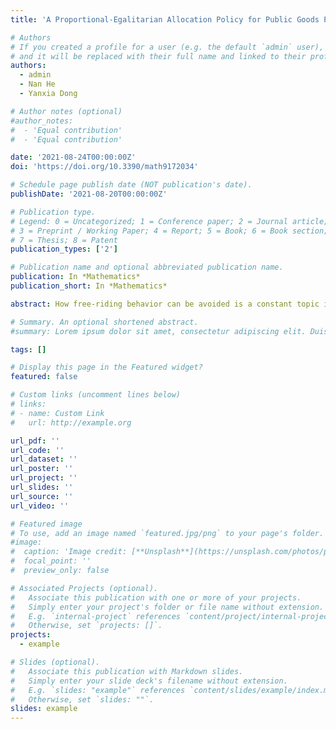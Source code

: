 ```yaml
---
title: 'A Proportional-Egalitarian Allocation Policy for Public Goods Problems with Complex Network'

# Authors
# If you created a profile for a user (e.g. the default `admin` user), write the username (folder name) here
# and it will be replaced with their full name and linked to their profile.
authors:
  - admin
  - Nan He
  - Yanxia Dong

# Author notes (optional)
#author_notes:
#  - 'Equal contribution'
#  - 'Equal contribution'

date: '2021-08-24T00:00:00Z'
doi: 'https://doi.org/10.3390/math9172034'

# Schedule page publish date (NOT publication's date).
publishDate: '2021-08-20T00:00:00Z'

# Publication type.
# Legend: 0 = Uncategorized; 1 = Conference paper; 2 = Journal article;
# 3 = Preprint / Working Paper; 4 = Report; 5 = Book; 6 = Book section;
# 7 = Thesis; 8 = Patent
publication_types: ['2']

# Publication name and optional abbreviated publication name.
publication: In *Mathematics*
publication_short: In *Mathematics*

abstract: How free-riding behavior can be avoided is a constant topic in public goods problems, especially in persistent and complex resource allocation situations. In this paper, a novel allocation policy for public goods games with a complex network, called the proportional-egalitarian allocation method (PEA), is proposed. This allocation rule differs from the well-studied redistribution policies by following a two-step process without paying back into the common pool. A parameter is set up for dividing the total income into two parts, and then they are distributed by following the egalitarianism and proportional rule, respectively. The first part of total income is distributed equally, while the second part is allocated proportionally according to players’ initial payoffs. In addition, a new strategy-updating mechanism is proposed by comparing the average group payoffs instead of the total payoffs. Compared with regular lattice networks, this mechanism admits the difference of cooperative abilities among players induced by the asymmetric network. Furthermore, numerical calculations show that a relatively small income for the first distribution step will promote the cooperative level, while relatively less income for the second step may harm cooperation evolution. This work thus enriches the knowledge of allocation policies for public goods games and also provides a fresh perspective for the strategy-updating mechanism.

# Summary. An optional shortened abstract.
#summary: Lorem ipsum dolor sit amet, consectetur adipiscing elit. Duis posuere tellus ac convallis placerat. Proin tincidunt magna sed ex sollicitudin condimentum.

tags: []

# Display this page in the Featured widget?
featured: false

# Custom links (uncomment lines below)
# links:
# - name: Custom Link
#   url: http://example.org

url_pdf: ''
url_code: ''
url_dataset: ''
url_poster: ''
url_project: ''
url_slides: ''
url_source: ''
url_video: ''

# Featured image
# To use, add an image named `featured.jpg/png` to your page's folder.
#image:
#  caption: 'Image credit: [**Unsplash**](https://unsplash.com/photos/pLCdAaMFLTE)'
#  focal_point: ''
#  preview_only: false

# Associated Projects (optional).
#   Associate this publication with one or more of your projects.
#   Simply enter your project's folder or file name without extension.
#   E.g. `internal-project` references `content/project/internal-project/index.md`.
#   Otherwise, set `projects: []`.
projects:
  - example

# Slides (optional).
#   Associate this publication with Markdown slides.
#   Simply enter your slide deck's filename without extension.
#   E.g. `slides: "example"` references `content/slides/example/index.md`.
#   Otherwise, set `slides: ""`.
slides: example
---
```


<!-- {{% callout note %}}
 Click the _Cite_ button above to demo the feature to enable visitors to import publication metadata into their reference management software.
{{% /callout %}}

{{% callout note %}}
Create your slides in Markdown - click the _Slides_ button to check out the example.
{{% /callout %}}

Supplementary notes can be added here, including [code, math, and images](https://wowchemy.com/docs/writing-markdown-latex/). -->
